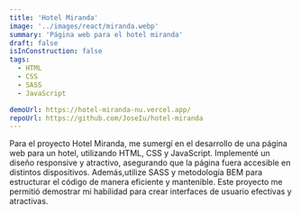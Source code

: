 ```yaml
---
title: 'Hotel Miranda'
image: '../images/react/miranda.webp'
summary: 'Página web para el hotel miranda'
draft: false
isInConstruction: false
tags:
  - HTML
  - CSS
  - SASS
  - JavaScript

demoUrl: https://hotel-miranda-nu.vercel.app/
repoUrl: https://github.com/JoseIu/hotel-miranda
---
```


Para el proyecto Hotel Miranda, me sumergí en el desarrollo de una página web para un hotel, utilizando HTML, CSS y JavaScript. Implementé un diseño responsive y atractivo, asegurando que la página fuera accesible en distintos dispositivos. Además,utilize SASS y metodología BEM para estructurar el código de manera eficiente y mantenible. Este proyecto me permitió demostrar mi habilidad para crear interfaces de usuario efectivas y atractivas.
